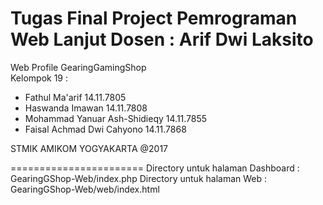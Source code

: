 Tugas Final Project Pemrograman Web Lanjut
Dosen : Arif Dwi Laksito
=====================
Web Profile GearingGamingShop <br >
Kelompok 19 :
  - Fathul Ma'arif                14.11.7805
  - Haswanda Imawan               14.11.7808
  - Mohammad Yanuar Ash-Shidieqy  14.11.7855
  - Faisal Achmad Dwi Cahyono     14.11.7868

STMIK AMIKOM YOGYAKARTA @2017


=======================
Directory untuk halaman Dashboard : GearingGShop-Web/index.php
Directory untuk halaman Web : GearingGShop-Web/web/index.html
